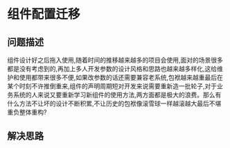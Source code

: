 # 组件配置迁移

## 问题描述

组件设计好之后拖入使用,随着时间的推移越来越多的项目会使用,面对的场景很多都是没有考虑到的,再加上多人开发参数的设计风格和思路也越来越多样化,这给维护和使用都带来很多不便,如果改参数的话还需要兼容老系统,包袱越来越重最后在某个时刻不许推倒重来,组件的声明周期短对开发来说需要重新造一批轮子,对于业务系统的人来说又要重新学习新组件的使用方法,两方面都是极大的浪费。那么有什么方法不让坏的设计不断积累,不让历史的包袱像滚雪球一样越滚越大最后不堪重负整体重构?

## 解决思路

